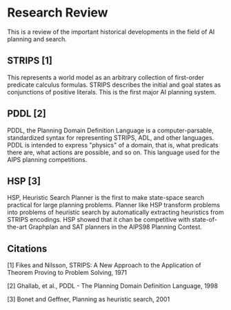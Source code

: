 # Research Review

This is a review of
the important historical developments in the field of
AI planning and search.

## STRIPS [1]
This represents a world model as an arbitrary collection of first-order
predicate calculus formulas.
STRIPS describes the initial and goal states
as conjunctions of positive literals.
This is the first major AI planning system.

## PDDL [2]
PDDL, the Planning Domain Definition Language is a computer-parsable,
standardized syntax for representing STRIPS, ADL, and other languages.
PDDL is intended to express "physics" of a domain, that is,
what predicats there are, what actions are possible, and so on.
This language used for the AIPS planning competitions.

## HSP [3]
HSP, Heuristic Search Planner is the first to make state-space search
practical for large planning problems. Planner like HSP transform
problems into problems of heuristic search by automatically extracting
heuristics from STRIPS encodings. HSP showed that it chan be competitive
with state-of-the-art Graphplan and SAT planners in the AIPS98
Planning Contest.

## Citations
[1] Fikes and Nilsson, STRIPS: A New Approach to the
Application of Theorem Proving to Problem Solving, 1971

[2] Ghallab, et al., PDDL - The Planning Domain Definition Language, 1998

[3] Bonet and Geffner, Planning as heuristic search, 2001
